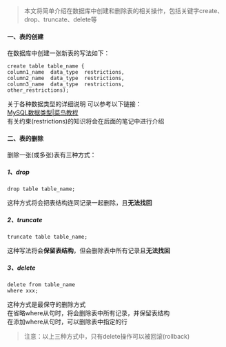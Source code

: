 >  本文将简单介绍在数据库中创建和删除表的相关操作，包括关键字create、drop、truncate、delete等  

#### 一、表的创建  
在数据库中创建一张新表的写法如下：  
```
create table table_name {
column1_name  data_type  restrictions,
column2_name  data_type  restrictions,
column3_name  data_type  restrictions,
other_restrictions);
```  
关于各种数据类型的详细说明 可以参考以下链接：  
[MySQL数据类型|菜鸟教程]([https://www.runoob.com/mysql/mysql-data-types.html](https://www.runoob.com/mysql/mysql-data-types.html)
)  
有关约束(restrictions)的知识将会在后面的笔记中进行介绍  

#### 二、表的删除  
删除一张(或多张)表有三种方式：  
##### 1、drop  
```
drop table table_name;
```
这种方式将会把表结构连同记录一起删除，且**无法找回**  

##### 2、truncate  
``` 
truncate table table_name;
```
这种写法将会**保留表结构**，但会删除表中所有记录且**无法找回**  

##### 3、delete  
```
delete from table_name
where xxx;
```
这种方式是最保守的删除方式  
在省略where从句时，将会删除表中所有记录，并保留表结构  
在添加where从句时，可以删除表中指定的行  
> 注意：以上三种方式中，只有delete操作可以被回滚(rollback)

